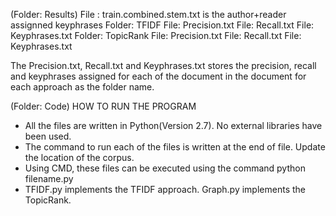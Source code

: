 (Folder: Results)
File : train.combined.stem.txt is the author+reader assignned keyphrases
Folder: TFIDF
	File: Precision.txt
	File: Recall.txt
	File: Keyphrases.txt
Folder: TopicRank
	File: Precision.txt
	File: Recall.txt
	File: Keyphrases.txt

The Precision.txt, Recall.txt and Keyphrases.txt stores the precision, recall and keyphrases assigned for each of the document in the document for each approach as the folder name.

(Folder: Code)
HOW TO RUN THE PROGRAM 
- All the files are written in Python(Version 2.7). No external libraries have been used.
- The command to run each of the files is written at the end of file. Update the location of the corpus.
- Using CMD, these files can be executed using the command python filename.py
- TFIDF.py implements the TFIDF approach. Graph.py implements the TopicRank.
